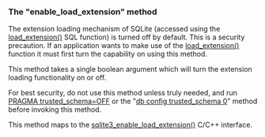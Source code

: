 ### The "enable\_load\_extension" method


The extension loading mechanism of SQLite (accessed using the
[load\_extension()](lang_corefunc.html#load_extension) SQL function) is turned off by default. This is
a security precaution. If an application wants to make use of the
[load\_extension()](lang_corefunc.html#load_extension) function it must first turn the capability on using
this method.


This method takes a single boolean argument which will turn the
extension loading functionality on or off.


For best security, do not use this method unless truly needed,
and run [PRAGMA trusted\_schema\=OFF](pragma.html#pragma_trusted_schema) or the
"[db config trusted\_schema 0](#config)" method before
invoking this method.

This method maps to the [sqlite3\_enable\_load\_extension()](c3ref/enable_load_extension.html) C/C\+\+
interface.



